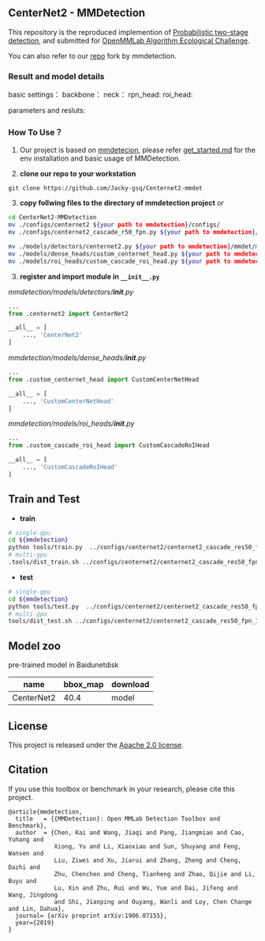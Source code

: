 ## CenterNet2 - MMDetection
This repository is the reproduced implemention of [Probabilistic two-stage detection](https://arxiv.org/pdf/2103.07461.pdf), and submitted for [OpenMMLab Algorithm Ecological Challenge](https://openmmlab.com/competitions/algorithm-2021).

You can also refer to our [repo](https://github.com/Jacky-gsq/Centernet2-mmdet) fork by mmdetection. 

### Result and model details

basic settings：
backbone：
neck：
rpn_head:
roi_head:

parameters and resluts:


### How To Use？
1. Our project is based on [mmdetecion](https://github.com/open-mmlab/mmdetection), please refer [get_started.md](https://github.com/open-mmlab/mmdetection/blob/master/docs/get_started.md) for the env installation and basic usage of MMDetection.

2. **clone our repo to your workstation**

```
git clone https://github.com/Jacky-gsq/Centernet2-mmdet
```

3. **copy follwing files to the directory of mmdetection project** 
or 

```bash
cd CenterNet2-MMDetection
mv ./configs/centernet2 ${your path to mmdetection}/configs/
mv ./configs/centernet2_cascade_r50_fpn.py ${your path to mmdetection}/configs/_base_/models/

mv ./models/detectors/centernet2.py ${your path to mmdetection}/mmdet/models/detectors/
mv ./models/dense_heads/custom_centernet_head.py ${your path to mmdetection}/mmdet/models/dense_heads/
mv ./models/roi_heads/custom_cascade_roi_head.py ${your path to mmdetection}/mmdet/models/roi_heads/
```


3. **register and import module in  `__init__.py`**

*mmdetection/models/detectors/__init__.py*


```python
...
from .centernet2 import CenterNet2

__all__ = [
    ..., 'CenterNet2'
]
```


*mmdetection/models/dense_heads/__init__.py*

```python
...
from .custom_centernet_head import CustomCenterNetHead

__all__ = [
    ..., 'CustomCenterNetHead'
]
```
*mmdetection/models/roi_heads/__init__.py*

```python
...
from .custom_cascade_roi_head import CustomCascadeRoIHead

__all__ = [
    ..., 'CustomCascadeRoIHead'
]
```

## Train and Test
- **train**

```bash
# single-gpu
cd ${mmdetection}
python tools/train.py  ../configs/centernet2/centernet2_cascade_res50_fpn_1x_coco.py [optional arguments]
# multi-gpu
.tools/dist_train.sh ../configs/centernet2/centernet2_cascade_res50_fpn_1x_coco.py ${GPU_NUM} [optional arguments]
```

- **test**
```bash
# single-gpu
cd ${mmdetection}
python tools/test.py  ../configs/centernet2/centernet2_cascade_res50_fpn_1x_coco.py ${CHECKPOINT_FILE} [optional arguments]
# multi-gpu
tools/dist_test.sh ../configs/centernet2/centernet2_cascade_res50_fpn_1x_coco.py ${CHECKPOINT_FILE} ${GPU_NUM} --out ${RESULT_FILE} [optional arguments]
```




## Model zoo
pre-trained model in Baidunetdisk


 
| name | bbox_map |download|
|--|--|--|
| CenterNet2 | 40.4 |model |



## License

This project is released under the [Apache 2.0 license](LICENSE).

## Citation

If you use this toolbox or benchmark in your research, please cite this project.

```
@article{mmdetection,
  title   = {{MMDetection}: Open MMLab Detection Toolbox and Benchmark},
  author  = {Chen, Kai and Wang, Jiaqi and Pang, Jiangmiao and Cao, Yuhang and
             Xiong, Yu and Li, Xiaoxiao and Sun, Shuyang and Feng, Wansen and
             Liu, Ziwei and Xu, Jiarui and Zhang, Zheng and Cheng, Dazhi and
             Zhu, Chenchen and Cheng, Tianheng and Zhao, Qijie and Li, Buyu and
             Lu, Xin and Zhu, Rui and Wu, Yue and Dai, Jifeng and Wang, Jingdong
             and Shi, Jianping and Ouyang, Wanli and Loy, Chen Change and Lin, Dahua},
  journal= {arXiv preprint arXiv:1906.07155},
  year={2019}
}
```
